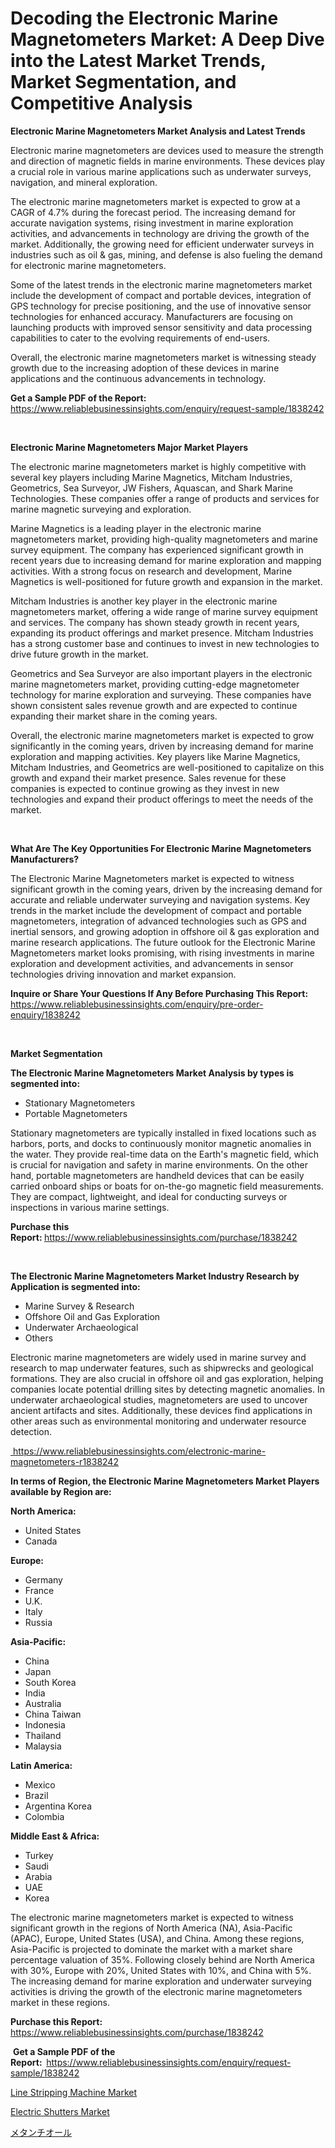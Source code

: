 <p><h1>Decoding the Electronic Marine Magnetometers Market: A Deep Dive into the Latest Market Trends, Market Segmentation, and Competitive Analysis</h1></p><p><strong>Electronic Marine Magnetometers Market Analysis and Latest Trends</strong></p>
<p><p>Electronic marine magnetometers are devices used to measure the strength and direction of magnetic fields in marine environments. These devices play a crucial role in various marine applications such as underwater surveys, navigation, and mineral exploration.</p><p>The electronic marine magnetometers market is expected to grow at a CAGR of 4.7% during the forecast period. The increasing demand for accurate navigation systems, rising investment in marine exploration activities, and advancements in technology are driving the growth of the market. Additionally, the growing need for efficient underwater surveys in industries such as oil & gas, mining, and defense is also fueling the demand for electronic marine magnetometers.</p><p>Some of the latest trends in the electronic marine magnetometers market include the development of compact and portable devices, integration of GPS technology for precise positioning, and the use of innovative sensor technologies for enhanced accuracy. Manufacturers are focusing on launching products with improved sensor sensitivity and data processing capabilities to cater to the evolving requirements of end-users.</p><p>Overall, the electronic marine magnetometers market is witnessing steady growth due to the increasing adoption of these devices in marine applications and the continuous advancements in technology.</p></p>
<p><strong>Get a Sample PDF of the Report:&nbsp;</strong> <a href="https://www.reliablebusinessinsights.com/enquiry/request-sample/1838242">https://www.reliablebusinessinsights.com/enquiry/request-sample/1838242</a></p>
<p>&nbsp;</p>
<p><strong>Electronic Marine Magnetometers Major Market Players</strong></p>
<p><p>The electronic marine magnetometers market is highly competitive with several key players including Marine Magnetics, Mitcham Industries, Geometrics, Sea Surveyor, JW Fishers, Aquascan, and Shark Marine Technologies. These companies offer a range of products and services for marine magnetic surveying and exploration.</p><p>Marine Magnetics is a leading player in the electronic marine magnetometers market, providing high-quality magnetometers and marine survey equipment. The company has experienced significant growth in recent years due to increasing demand for marine exploration and mapping activities. With a strong focus on research and development, Marine Magnetics is well-positioned for future growth and expansion in the market.</p><p>Mitcham Industries is another key player in the electronic marine magnetometers market, offering a wide range of marine survey equipment and services. The company has shown steady growth in recent years, expanding its product offerings and market presence. Mitcham Industries has a strong customer base and continues to invest in new technologies to drive future growth in the market.</p><p>Geometrics and Sea Surveyor are also important players in the electronic marine magnetometers market, providing cutting-edge magnetometer technology for marine exploration and surveying. These companies have shown consistent sales revenue growth and are expected to continue expanding their market share in the coming years.</p><p>Overall, the electronic marine magnetometers market is expected to grow significantly in the coming years, driven by increasing demand for marine exploration and mapping activities. Key players like Marine Magnetics, Mitcham Industries, and Geometrics are well-positioned to capitalize on this growth and expand their market presence. Sales revenue for these companies is expected to continue growing as they invest in new technologies and expand their product offerings to meet the needs of the market.</p></p>
<p>&nbsp;</p>
<p><strong>What Are The Key Opportunities For Electronic Marine Magnetometers Manufacturers?</strong></p>
<p><p>The Electronic Marine Magnetometers market is expected to witness significant growth in the coming years, driven by the increasing demand for accurate and reliable underwater surveying and navigation systems. Key trends in the market include the development of compact and portable magnetometers, integration of advanced technologies such as GPS and inertial sensors, and growing adoption in offshore oil & gas exploration and marine research applications. The future outlook for the Electronic Marine Magnetometers market looks promising, with rising investments in marine exploration and development activities, and advancements in sensor technologies driving innovation and market expansion.</p></p>
<p><strong>Inquire or Share Your Questions If Any Before Purchasing This Report:</strong> <a href="https://www.reliablebusinessinsights.com/enquiry/pre-order-enquiry/1838242">https://www.reliablebusinessinsights.com/enquiry/pre-order-enquiry/1838242</a></p>
<p>&nbsp;</p>
<p><strong>Market Segmentation</strong></p>
<p><strong>The Electronic Marine Magnetometers Market Analysis by types is segmented into:</strong></p>
<p><ul><li>Stationary Magnetometers</li><li>Portable Magnetometers</li></ul></p>
<p><p>Stationary magnetometers are typically installed in fixed locations such as harbors, ports, and docks to continuously monitor magnetic anomalies in the water. They provide real-time data on the Earth's magnetic field, which is crucial for navigation and safety in marine environments. On the other hand, portable magnetometers are handheld devices that can be easily carried onboard ships or boats for on-the-go magnetic field measurements. They are compact, lightweight, and ideal for conducting surveys or inspections in various marine settings.</p></p>
<p><strong>Purchase this Report:&nbsp;</strong><a href="https://www.reliablebusinessinsights.com/purchase/1838242">https://www.reliablebusinessinsights.com/purchase/1838242</a></p>
<p>&nbsp;</p>
<p><strong>The Electronic Marine Magnetometers Market Industry Research by Application is segmented into:</strong></p>
<p><ul><li>Marine Survey & Research</li><li>Offshore Oil and Gas Exploration</li><li>Underwater Archaeological</li><li>Others</li></ul></p>
<p><p>Electronic marine magnetometers are widely used in marine survey and research to map underwater features, such as shipwrecks and geological formations. They are also crucial in offshore oil and gas exploration, helping companies locate potential drilling sites by detecting magnetic anomalies. In underwater archaeological studies, magnetometers are used to uncover ancient artifacts and sites. Additionally, these devices find applications in other areas such as environmental monitoring and underwater resource detection.</p></p>
<p><a href="https://www.reliablebusinessinsights.com/electronic-marine-magnetometers-r1838242">&nbsp;https://www.reliablebusinessinsights.com/electronic-marine-magnetometers-r1838242</a></p>
<p><strong>In terms of Region, the Electronic Marine Magnetometers Market Players available by Region are:</strong></p>
<p>
    <p> <strong> North America: </strong>
        <ul>
            <li>United States</li>
            <li>Canada</li>
        </ul>
        </p> 
    <p> <strong> Europe: </strong>
        <ul>
            <li>Germany</li>
            <li>France</li>
            <li>U.K.</li>
            <li>Italy</li>
            <li>Russia</li>
        </ul>
        </p> 
    <p> <strong> Asia-Pacific: </strong>
        <ul>
            <li>China</li>
            <li>Japan</li>
            <li>South Korea</li>
            <li>India</li>
            <li>Australia</li>
            <li>China Taiwan</li>
            <li>Indonesia</li>
            <li>Thailand</li>
            <li>Malaysia</li>
        </ul>
        </p> 
    <p> <strong> Latin America: </strong>
        <ul>
            <li>Mexico</li>
            <li>Brazil</li>
            <li>Argentina Korea</li>
            <li>Colombia</li>
        </ul>
        </p> 
    <p> <strong> Middle East & Africa: </strong>
        <ul>
            <li>Turkey</li>
            <li>Saudi</li>
            <li>Arabia</li>
            <li>UAE</li>
            <li>Korea</li>
        </ul>
    </p>
    </p>
<p><p>The electronic marine magnetometers market is expected to witness significant growth in the regions of North America (NA), Asia-Pacific (APAC), Europe, United States (USA), and China. Among these regions, Asia-Pacific is projected to dominate the market with a market share percentage valuation of 35%. Following closely behind are North America with 30%, Europe with 20%, United States with 10%, and China with 5%. The increasing demand for marine exploration and underwater surveying activities is driving the growth of the electronic marine magnetometers market in these regions.</p></p>
<p><strong>Purchase this Report: </strong><a href="https://www.reliablebusinessinsights.com/purchase/1838242">https://www.reliablebusinessinsights.com/purchase/1838242</a></p>
<p>&nbsp;<strong>Get a Sample PDF of the Report:&nbsp;&nbsp;</strong><a href="https://www.reliablebusinessinsights.com/enquiry/request-sample/1838242">https://www.reliablebusinessinsights.com/enquiry/request-sample/1838242</a></p>
<p><strong></strong></p>
<p><p><a href="https://github.com/santosh758595/Market-Research-Report-List-5/blob/main/line-stripping-machine-market.md">Line Stripping Machine Market</a></p><p><a href="https://github.com/elizabethdagraca/Market-Research-Report-List-4/blob/main/electric-shutters-market.md">Electric Shutters Market</a></p><p><a href="https://github.com/DayanaRunolfsdottir/Market-Research-Report-List-1/blob/main/9437752163714.md">メタンチオール</a></p></p>